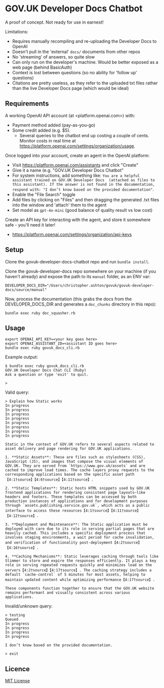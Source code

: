 # GOV.UK Developer Docs Chatbot

A proof of concept. Not ready for use in earnest!

Limitations:
- Requires manually recompiling and re-uploading the Developer Docs to OpenAI
- Doesn't pull in the 'external' `docs/` documents from other repos
- No 'streaming' of answers, so quite slow
- Can only run on the developer's machine. Would be better exposed as a web page (behind BasicAuth)
- Context is lost between questions (so no ability for 'follow up' questions)
- Citations are pretty useless, as they refer to the uploaded txt files rather than the live Developer Docs page (which would be ideal)

## Requirements

A working OpenAI API account (at <platform.openai.com>) with:

- Payment method added (pay-as-you-go)
- Some credit added (e.g. $5).
  - Several queries to the chatbot end up costing a couple of cents. Monitor costs in real time at <https://platform.openai.com/settings/organization/usage>.

Once logged into your account, create an agent in the OpenAI platform:

- Visit <https://platform.openai.com/assistants> and click "Create"
- Give it a name (e.g. "GOV.UK Developer Docs Chatbot"
- For system instructions, add something like: `You are a helpful assistant trained on GOV.UK Developer Docs  (attached as files to this assistant). If the answer is not found in the documentation, respond with: "I don’t know based on the provided documentation"`.
- Enable the "File Search" toggle
- Add files by clicking on "Files" and then dragging the generated .txt files into the window and 'attach' them to the agent
- Set model as `gpt-4o-mini` (good balance of quality result vs low cost)

Create an API key for interacting with the agent, and store it somewhere safe - you'll need it later!

- <https://platform.openai.com/settings/organization/api-keys>

## Setup

Clone the govuk-developer-docs-chatbot repo and run `bundle install`.

Clone the govuk-developer-docs repo somewhere on your machine (if you haven't already) and expose the path to its `manual` folder, as an ENV var:

```
DEVELOPER_DOCS_DIR="/Users/christopher.ashton/govuk/govuk-developer-docs/source/manual"
```

Now, process the documentation (this grabs the docs from the DEVELOPER_DOCS_DIR and generates a `doc_chunks` directory in this repo):

```
bundle exec ruby doc_squasher.rb
```

## Usage

```
export OPENAI_API_KEY=<your key goes here>
export OPENAI_ASSISTANT_ID=<assistant ID goes here>
bundle exec ruby govuk_docs_cli.rb
```

Example output:

```
$ bundle exec ruby govuk_docs_cli.rb
GOV.UK Developer Docs Chat CLI (Ruby)
Ask a question or type 'exit' to quit.

>
```

Valid query:

```
> Explain how Static works
In progress
In progress
In progress
In progress
In progress
In progress
In progress
In progress

Static in the context of GOV.UK refers to several aspects related to asset delivery and page rendering for GOV.UK applications.

1. **Static Assets**: These are files such as stylesheets (CSS), JavaScript (JS), and images that compose the visual elements of GOV.UK. They are served from `https://www.gov.uk/assets` and are cached to improve load times. The cache layers proxy requests to the corresponding applications based on the specific asset path【4:1†source】【4:6†source】【4:11†source】.

2. **Static Templates**: Static hosts HTML snippets used by GOV.UK frontend applications for rendering consistent page layouts—like headers and footers. These templates can be accessed by both production instances of applications and for development purposes through `assets.publishing.service.gov.uk`, which acts as a public interface to access these resources【4:1†source】【4:11†source】【4:12†source】.

3. **Deployment and Maintenance**: The Static application must be deployed with care due to its role in serving partial pages that are heavily cached. This includes a specific deployment process that involves staging environments, a wait period for cache invalidation, and verification of functionality post-deployment【4:2†source】【4:16†source】.

4. **Caching Mechanisms**: Static leverages caching through tools like Slimmer to store and expire the responses efficiently. It plays a key role in serving repeated requests quickly and minimizes load on the servers【4:2†source】【4:17†source】. The caching strategy includes a default `cache-control` of 5 minutes for most assets, helping to maintain updated content while optimizing performance【4:17†source】.

These components function together to ensure that the GOV.UK website remains performant and visually consistent across various applications.
```

Invalid/unknown query:

```
> testing
Queued
In progress
In progress
In progress
In progress

I don’t know based on the provided documentation.

> exit
```

## Licence

[MIT License](LICENCE)
